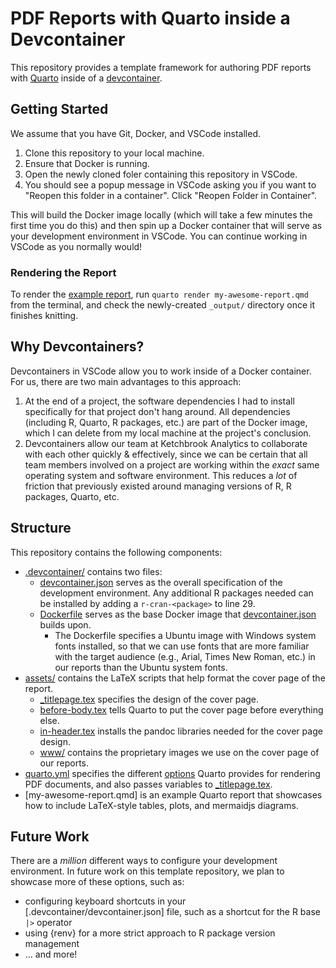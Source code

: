 # PDF Reports with Quarto inside a Devcontainer

This repository provides a template framework for authoring PDF reports with [Quarto](https://quarto.org/) inside of a [devcontainer](https://code.visualstudio.com/docs/devcontainers/containers).

## Getting Started

We assume that you have Git, Docker, and VSCode installed.

1. Clone this repository to your local machine.
2. Ensure that Docker is running.
3. Open the newly cloned foler containing this repository in VSCode.
4. You should see a popup message in VSCode asking you if you want to "Reopen this folder in a container". Click "Reopen Folder in Container".

This will build the Docker image locally (which will take a few minutes the first time you do this) and then spin up a Docker container that will serve as your development environment in VSCode. You can continue working in VSCode as you normally would!

### Rendering the Report

To render the [example report](my-awesome-report.qmd), run `quarto render my-awesome-report.qmd` from the terminal, and check the newly-created `_output/` directory once it finishes knitting.

## Why Devcontainers?

Devcontainers in VSCode allow you to work inside of a Docker container. For us, there are two main advantages to this approach:

1. At the end of a project, the software dependencies I had to install specifically for that project don't hang around. All dependencies (including R, Quarto, R packages, etc.) are part of the Docker image, which I can delete from my local machine at the project's conclusion.
2. Devcontainers allow our team at Ketchbrook Analytics to collaborate with each other quickly & effectively, since we can be certain that all team members involved on a project are working within the *exact* same operating system and software environment. This reduces a *lot* of friction that previously existed around managing versions of R, R packages, Quarto, etc.

## Structure

This repository contains the following components:

* [.devcontainer/](.devcontainer/) contains two files:
    + [devcontainer.json](.devcontainer/devcontainer.json) serves as the overall specification of the development environment. Any additional R packages needed can be installed by adding a `r-cran-<package>` to line 29.
    + [Dockerfile](.devcontainer/Dockerfile) serves as the base Docker image that [devcontainer.json](.devcontainer/devcontainer.json) builds upon.
        + The Dockerfile specifies a Ubuntu image with Windows system fonts installed, so that we can use fonts that are more familiar with the target audience (e.g., Arial, Times New Roman, etc.) in our reports than the Ubuntu system fonts.
* [assets/](assets/) contains the LaTeX scripts that help format the cover page of the report.
    + [_titlepage.tex](assets/_titlepage.tex) specifies the design of the cover page.
    + [before-body.tex](assets/before-body.tex) tells Quarto to put the cover page before everything else.
    + [in-header.tex](assets/in-header.tex) installs the pandoc libraries needed for the cover page design.
    + [www/](assets/www/) contains the proprietary images we use on the cover page of our reports.
* [quarto.yml](quarto.yml) specifies the different [options](https://quarto.org/docs/reference/formats/pdf.html) Quarto provides for rendering PDF documents, and also passes variables to [_titlepage.tex](assets/_titlepage.tex).
* [my-awesome-report.qmd] is an example Quarto report that showcases how to include LaTeX-style tables, plots, and mermaidjs diagrams.

## Future Work

There are a *million* different ways to configure your development environment. In future work on this template repository, we plan to showcase more of these options, such as:

* configuring keyboard shortcuts in your [.devcontainer/devcontainer.json] file, such as a shortcut for the R base `|>` operator
* using {renv} for a more strict approach to R package version management
* ... and more!
